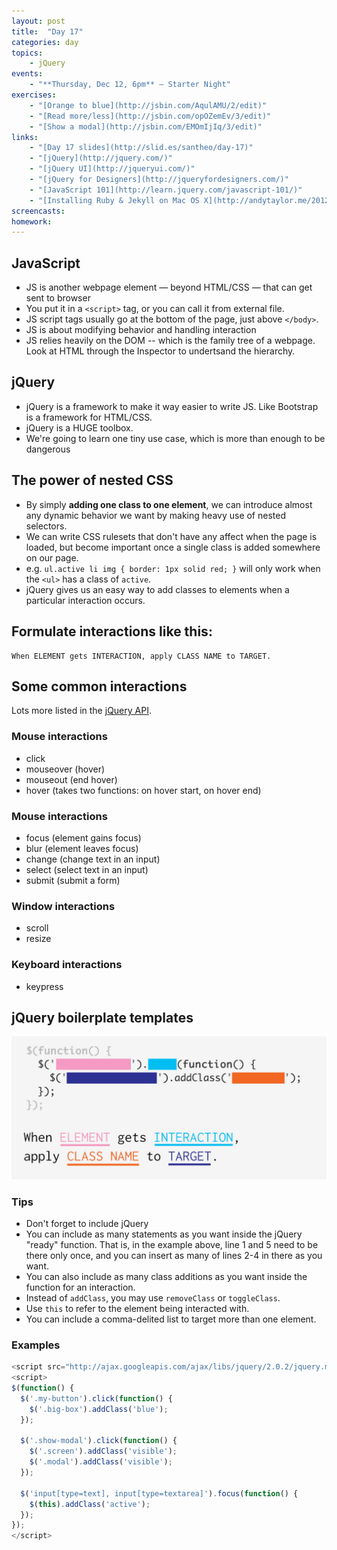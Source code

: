 ```yaml
---
layout: post
title:  "Day 17"
categories: day
topics:
    - jQuery
events:
    - "**Thursday, Dec 12, 6pm** — Starter Night"
exercises:
    - "[Orange to blue](http://jsbin.com/AqulAMU/2/edit)"
    - "[Read more/less](http://jsbin.com/opOZemEv/3/edit)"
    - "[Show a modal](http://jsbin.com/EMOmIjIq/3/edit)"
links:
    - "[Day 17 slides](http://slid.es/santheo/day-17)"
    - "[jQuery](http://jquery.com/)"
    - "[jQuery UI](http://jqueryui.com/)"
    - "[jQuery for Designers](http://jqueryfordesigners.com/)"
    - "[JavaScript 101](http://learn.jquery.com/javascript-101/)"
    - "[Installing Ruby & Jekyll on Mac OS X](http://andytaylor.me/2012/11/03/installing-ruby-and-jekyll/)"
screencasts:
homework:
---
```


## JavaScript

- JS is another webpage element — beyond HTML/CSS — that can get sent to browser
- You put it in a `<script>` tag, or you can call it from external file.
- JS script tags usually go at the bottom of the page, just above `</body>`.
- JS is about modifying behavior and handling interaction
- JS relies heavily on the DOM -- which is the family tree of a webpage. Look at HTML through the Inspector to undertsand the hierarchy.

## jQuery

- jQuery is a framework to make it way easier to write JS. Like Bootstrap is a framework for HTML/CSS.
- jQuery is a HUGE toolbox.
- We're going to learn one tiny use case, which is more than enough to be dangerous

## The power of nested CSS

- By simply **adding one class to one element**, we can introduce almost any dynamic behavior we want by making heavy use of nested selectors.
- We can write CSS rulesets that don't have any affect when the page is loaded, but become important once a single class is added somewhere on our page.
- e.g. `ul.active li img { border: 1px solid red; }` will only work when the `<ul>` has a class of `active`.
- jQuery gives us an easy way to add classes to elements when a particular interaction occurs.

## Formulate interactions like this:

```
When ELEMENT gets INTERACTION, apply CLASS NAME to TARGET.
```

## Some common interactions

Lots more listed in the [jQuery API](http://api.jquery.com/).

### Mouse interactions

- click
- mouseover (hover)
- mouseout (end hover)
- hover (takes two functions: on hover start, on hover end)

### Mouse interactions

- focus (element gains focus)
- blur (element leaves focus)
- change (change text in an input)
- select (select text in an input)
- submit (submit a form)

### Window interactions

- scroll
- resize

### Keyboard interactions

- keypress

## jQuery boilerplate templates

<img src="/img/jquery.jpg">

### Tips

- Don't forget to include jQuery
- You can include as many statements as you want inside the jQuery "ready" function. That is, in the example above, line 1 and 5 need to be there only once, and you can insert as many of lines 2-4 in there as you want.
- You can also include as many class additions as you want inside the function for an interaction.
- Instead of `addClass`, you may use `removeClass` or `toggleClass`.
- Use `this` to refer to the element being interacted with.
- You can include a comma-delited list to target more than one element.

### Examples

```js
<script src="http://ajax.googleapis.com/ajax/libs/jquery/2.0.2/jquery.min.js"></script>
<script>
$(function() {
  $('.my-button').click(function() {
    $('.big-box').addClass('blue');
  });

  $('.show-modal').click(function() {
    $('.screen').addClass('visible');
    $('.modal').addClass('visible');
  });

  $('input[type=text], input[type=textarea]').focus(function() {
    $(this).addClass('active');
  });
});
</script>
```
